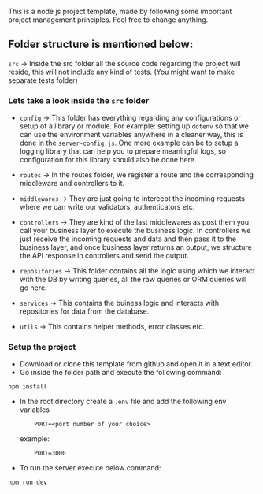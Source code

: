 This is a node js project template, made by following some important project management principles. Feel free to change anything.

## Folder structure is mentioned below:

`src` -> Inside the src folder all the source code regarding the project will reside, this will not include any kind of tests. (You might want to make separate tests folder)

### Lets take a look inside the `src` folder

- `config` -> This folder has everything regarding any configurations or setup of a library or module.
  For example: setting up `dotenv` so that we can use the environment variables anywhere in a cleaner way, this is done in the `server-config.js`. One more example can be to setup a logging library that can help you to prepare meaningful logs, so configuration for this library should also be done here.

- `routes` -> In the routes folder, we register a route and the corresponding middleware and controllers to it.

- `middlewares` -> They are just going to intercept the incoming requests where we can write our validators, authenticators etc.

- `controllers` -> They are kind of the last middlewares as post them you call your business layer to execute the business logic. In controllers we just receive the incoming requests and data and then pass it to the business layer, and once business layer returns an output, we structure the API response in controllers and send the output.

- `repositories` -> This folder contains all the logic using which we interact with the DB by writing queries, all the raw queries or ORM queries will go here.

- `services` -> This contains the buiness logic and interacts with repositories for data from the database.

- `utils` -> This contains helper methods, error classes etc.

### Setup the project

- Download or clone this template from github and open it in a text editor.
- Go inside the folder path and execute the following command:

```
npm install
```

- In the root directory create a `.env` file and add the following env variables

  ```
      PORT=<port number of your choice>
  ```

  example:

  ```
      PORT=3000
  ```

- To run the server execute below command:

```
npm run dev
```
